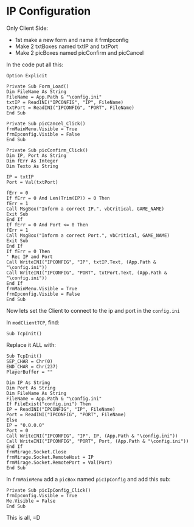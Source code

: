 # IP Configuration

Only Client Side:

* 1st make a new form and name it frmIpconfig
* Make 2 txtBoxes named txtIP and txtPort
* Make 2 picBoxes named picConfirm and picCancel

In the code put all this:

```vba
Option Explicit

Private Sub Form_Load()
Dim FileName As String
FileName = App.Path & "\config.ini"
txtIP = ReadINI("IPCONFIG", "IP", FileName)
txtPort = ReadINI("IPCONFIG", "PORT", FileName)
End Sub

Private Sub picCancel_Click()
frmMainMenu.Visible = True
frmIpconfig.Visible = False
End Sub

Private Sub picConfirm_Click()
Dim IP, Port As String
Dim fErr As Integer
Dim Texto As String

IP = txtIP
Port = Val(txtPort)

fErr = 0
If fErr = 0 And Len(Trim(IP)) = 0 Then
fErr = 1
Call MsgBox("Inform a correct IP.", vbCritical, GAME_NAME)
Exit Sub
End If
If fErr = 0 And Port <= 0 Then
fErr = 1
Call MsgBox("Inform a correct Port.", vbCritical, GAME_NAME)
Exit Sub
End If
If fErr = 0 Then
' Rec IP and Port
Call WriteINI("IPCONFIG", "IP", txtIP.Text, (App.Path & "\config.ini"))
Call WriteINI("IPCONFIG", "PORT", txtPort.Text, (App.Path & "\config.ini"))
End If
frmMainMenu.Visible = True
frmIpconfig.Visible = False
End Sub
```

Now lets set the Client to connect to the ip and port in the ```config.ini```

In ```modClientTCP```, find:

```Sub TcpInit()```

Replace it ALL with:

```vba
Sub TcpInit()
SEP_CHAR = Chr(0)
END_CHAR = Chr(237)
PlayerBuffer = ""

Dim IP As String
Dim Port As String
Dim FileName As String
FileName = App.Path & "\config.ini"
If FileExist("config.ini") Then
IP = ReadINI("IPCONFIG", "IP", FileName)
Port = ReadINI("IPCONFIG", "PORT", FileName)
Else
IP = "0.0.0.0"
Port = 0
Call WriteINI("IPCONFIG", "IP", IP, (App.Path & "\config.ini"))
Call WriteINI("IPCONFIG", "PORT", Port, (App.Path & "\config.ini"))
End If
frmMirage.Socket.Close
frmMirage.Socket.RemoteHost = IP
frmMirage.Socket.RemotePort = Val(Port)
End Sub
```

In ```frmMainMenu``` add a ```picBox``` named ```picIpConfig``` and add this sub:

```vba
Private Sub picIpConfig_Click()
frmIpconfig.Visible = True
Me.Visible = False
End Sub
```

This is all, =D